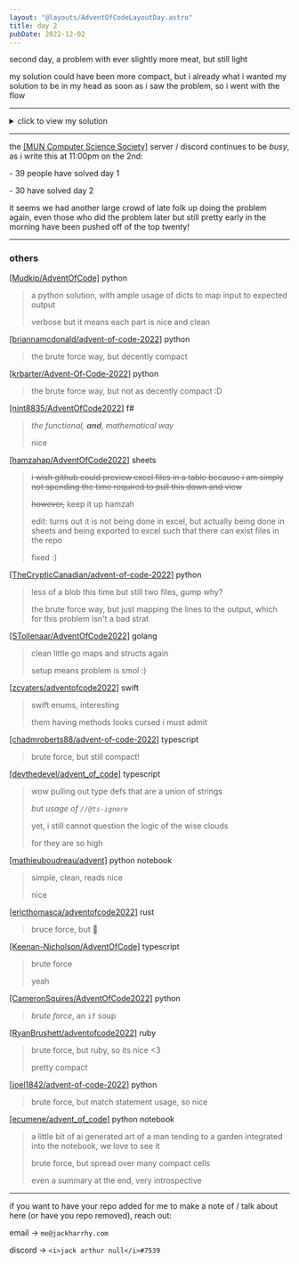 ```yaml
---
layout: "@layouts/AdventOfCodeLayoutDay.astro"
title: day 2
pubDate: 2022-12-02
---
```


second day, a problem with ever slightly more meat, but still light

my solution could have been more compact, but i already what i wanted my solution to be in my head as soon as i saw the problem, so i went with the flow

---

<details>
<summary>click to view my solution</summary>

<br />

given the sample strategy guide:

```
A Y
B X
C Z
```

assuming `input` is the above as one big string,

```elixir
input =
  input
  |> String.trim()
  |> String.split("\n")
  |> Enum.map(&String.split(&1, " "))
```

the usual input trim / split, but this time splitting each line itself by an empty string

```elixir
[
    ["A", "Y"],
    ["B", "X"],
    ["C", "Z"]
]
```

leaving us with a list of lists yet again

```elixir
defmodule RockPaperScissors do
  def score(them, you) do
    choice_score =
      case you do
        :rock -> 1
        :paper -> 2
        :scissors -> 3
      end

    game_score =
      case {you, them} do
        {you, you} -> 3
        {:rock, :paper} -> 0
        {:rock, :scissors} -> 6
        {:paper, :scissors} -> 0
        {:paper, :rock} -> 6
        {:scissors, :rock} -> 0
        {:scissors, :paper} -> 6
      end

    choice_score + game_score
  end

  def pick_then_score(them, wanted_result) do
    case {them, wanted_result} do
      {x, :draw} -> score(them, x)
      {:rock, :win} -> score(them, :paper)
      {:rock, :throw} -> score(them, :scissors)
      {:paper, :win} -> score(them, :scissors)
      {:paper, :throw} -> score(them, :rock)
      {:scissors, :win} -> score(them, :rock)
      {:scissors, :throw} -> score(them, :paper)
    end
  end
end
```

creating a _module_ for the first time this year, to

- calculate score, using `score/2`, which takes in a 'game' (choice from us, and choice from enemy), and returns the score from that game we receive

#### `score/2`

```elixir
choice_score =
  case you do
    :rock -> 1
    :paper -> 2
    :scissors -> 3
  end
```

using pattern matching, get the score we get from simply picking an option

```elixir
game_score =
  case {you, them} do
    {you, you} -> 3
    {:rock, :paper} -> 0
    {:rock, :scissors} -> 6
    {:paper, :scissors} -> 0
    {:paper, :rock} -> 6
    {:scissors, :rock} -> 0
    {:scissors, :paper} -> 6
  end
```

using pattern matching _again_, to figure out what we actually from winning / losing, using a sneaky pattern matching trick for handling the draw case

```elixir
choice_score + game_score
```

then, _returning a value_

big stuff

#### `pick_then_score/2`

```elixir
case {them, wanted_result} do
  {x, :draw} -> score(them, x)
  {:rock, :win} -> score(them, :paper)
  {:rock, :throw} -> score(them, :scissors)
  {:paper, :win} -> score(them, :scissors)
  {:paper, :throw} -> score(them, :rock)
  {:scissors, :win} -> score(them, :rock)
  {:scissors, :throw} -> score(them, :paper)
end
```

for this util, we take in what we know _they_ picked, and the result we wish the game to end up in, and do _yet another pattern match_, with some more sneaky logic for the draw case, using `score/2` to calculate the score of our very legit game

### part 1

```elixir
assumed_guide = %{
  "A" => :rock,
  "B" => :paper,
  "C" => :scissors,
  "X" => :rock,
  "Y" => :paper,
  "Z" => :scissors
}
```

for part 1, i assume i have the 'assumed guide' from the elf, which maps the input from string -> atom, so the rest of my program can use atoms instead of strings

```elixir
input
|> Enum.map(fn [them, you] ->
  RockPaperScissors.score(
    assumed_guide[them],
    assumed_guide[you]
  )
end)
|> Enum.sum()
# -> 15
```

map over the already cleaned up input, pluck out the left and right values into variables, and stuff them into `score/2`

sum that, and boom, answer

### part 2

```elixir
actual_guide = %{
  "A" => :rock,
  "B" => :paper,
  "C" => :scissors,
  "X" => :throw,
  "Y" => :draw,
  "Z" => :win
}
```

this is a similar map to the one above, but the _actual_ guide from the elf, no silly stuff this time

```elixir
input
|> Enum.map(fn [them, you] ->
  RockPaperScissors.pick_then_score(
    actual_guide[them],
    actual_guide[you]
  )
end)
|> Enum.sum()
# -> 12
```

same as above, yet again, but we use `pick_then_score`, because we are legit rock paper scissor _gamers_

<br />

</details>

---

the [[MUN Computer Science Society]](https://muncompsci.ca/) server / discord continues to be _busy_, as i write this at 11:00pm on the 2nd:

\- 39 people have solved day 1

\- 30 have solved day 2

it seems we had another large crowd of late folk up doing the problem again,
even those who did the problem later but still pretty early in the morning have been pushed off of the top twenty!

---

### others

[[Mudkip/AdventOfCode]](https://github.com/Mudkip/AdventOfCode/blob/main/2022/2.py) python

> a python solution, with ample usage of dicts to map input to expected output
>
> verbose but it means each part is nice and clean

[[briannamcdonald/advent-of-code-2022]](https://github.com/briannamcdonald/advent-of-code-2022/tree/main/day02) python

> the brute force way, but decently compact

[[krbarter/Advent-Of-Code-2022]](https://github.com/krbarter/Advent-Of-Code-2022/blob/main/Day2/day2.py) python

> the brute force way, but not as decently compact :D

[[nint8835/AdventOfCode2022]](https://github.com/nint8835/AdventOfCode2022/blob/main/Day2/Day2.fsx) f#

> _the functional, **and**, mathematical way_
>
> nice

[[hamzahap/AdventOfCode2022]](https://docs.google.com/spreadsheets/d/14X_347m2Yjt-7KavMA145m2vRu2luDlzrg73sLIsmOU/edit) sheets

> ~~i wish github could preview excel files in a table because i am simply not spending the time required to pull this down and view~~
>
> ~~however,~~ keep it up hamzah
>
> edit: turns out it is not being done in excel, but actually being done in sheets and being exported to excel such that there can exist files in the repo
>
> fixed :)

[[TheCrypticCanadian/advent-of-code-2022]](https://github.com/TheCrypticCanadian/advent-of-code-2022/tree/main/2) python

> less of a blob this time but still two files, gump why?
>
> the brute force way, but just mapping the lines to the output,
> which for this problem isn't a bad strat

[[STollenaar/AdventOfCode2022]](https://github.com/STollenaar/AdventOfCode2022/blob/main/cmd/day2/main.go) golang
>
> clean little go maps and structs again
>
> setup means problem is smol :)

[[zcvaters/adventofcode2022]](https://github.com/zcvaters/adventofcode2022/blob/main/day02/day02.swift) swift

> swift enums, interesting
>
> them having methods looks cursed i must admit

[[chadmroberts88/advent-of-code-2022]](https://github.com/chadmroberts88/advent-of-code-2022/blob/main/src/day2/solutions.ts) typescript

> brute force, but still compact!

[[devthedevel/advent_of_code]](https://github.com/devthedevel/advent_of_code/blob/master/2022/2/index.ts) typescript

> wow pulling out type defs that are a union of strings
>
> _but usage of `//@ts-ignore`_
>
> yet, i still cannot question the logic of the wise clouds
>
> for they are so high

[[mathieuboudreau/advent]](https://github.com/mathieuboudreau/advent/tree/main/day-02) python notebook

> simple, clean, reads nice
>
> nice

[[ericthomasca/adventofcode2022]](https://github.com/ericthomasca/adventofcode2022/blob/main/day02/src/main.rs) rust

> bruce force, but :crab:

[[Keenan-Nicholson/AdventOfCode]](https://github.com/Keenan-Nicholson/AdventOfCode/blob/main/2022/day2/day2.ts) typescript

> brute force
>
> yeah

[[CameronSquires/AdventOfCode2022]](https://github.com/CameronSquires/AdventOfCode2022/blob/main/Day2.py) python

> _brute force_, an `if` soup

[[RyanBrushett/adventofcode2022]](https://github.com/RyanBrushett/adventofcode2022/tree/main/day2) ruby

> brute force, but ruby, so its nice <3
>
> pretty compact

[[joel1842/advent-of-code-2022]](https://github.com/joel1842/advent-of-code-2022/blob/main/day2/day2.py) python

> brute force, but match statement usage, so nice

[[ecumene/advent_of_code]](https://github.com/ecumene/advent_of_code/blob/main/2022/notebooks/day2.ipynb) python notebook

> a little bit of ai generated art of a man tending to a garden integrated into the notebook, we love to see it
>
> brute force, but spread over many compact cells
>
> even a summary at the end, very introspective

---

if you want to have your repo added for me to make a note of / talk about here (or have you repo removed), reach out:

email -> `me@jackharrhy.com`

discord -> `<i>jack arthur null</i>#7539`
